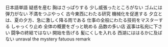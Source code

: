 日本語単語
疑惑を産む
胸はさっぱりする
少し威張ったところがない
ゴムには弾力がない
不満をつぶやっく
古今東西にわたる研究
機械化を促進する
夕立とは、夏の夕方、急に激しく降る雨である
仕事の全般にわたる技術をマスターする
しゃっくり止め
全体の概要をざっと眺める
品数の多い店
返事は私宛に下さい
闘争の終結ではない
開始を告げる
髪にくしを入れる
西湖にははるかに及ばない
unraval the mystery
fatuous remark
